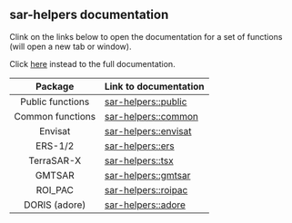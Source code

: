## sar-helpers documentation

Clink on the links below to open the documentation for a set of functions (will open a new tab or window). 

Click <a href="../doc/index.html" target="sarhelpers">here</a> instead to the full documentation.

|      Package     	| Link to documentation 	|
|:----------------:	|-----------------------	|
| Public functions 	| <a href="../doc/public_sh/index.html" target="public">sar-helpers::public</a> |
| Common functions 	| <a href="../doc/common_sh/index.html" target="common">sar-helpers::common</a>	|
| Envisat | <a href="../doc/envisat_sh/index.html" target="envisat">sar-helpers::envisat</a> |
| ERS-1/2 | <a href="../doc/ERS_sh/index.html" target="ers">sar-helpers::ers</a> |
| TerraSAR-X | <a href="../doc/tsx_sh/index.html" target="tsx">sar-helpers::tsx</a> |
| GMTSAR | <a href="../doc/gmtsar_sh/index.html" target="gmtsar">sar-helpers::gmtsar</a> |
| ROI_PAC | <a href="../doc/roipac_sh/index.html" target="roipac">sar-helpers::roipac</a> |
| DORIS (adore) | <a href="../doc/adore_sh/index.html" target="adore">sar-helpers::adore</a> |
